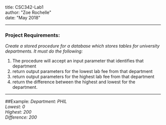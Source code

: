 title: CSC342-Lab1  
author: "Zoe Rochelle"  
date: "May 2018"  

---

### Project Requirements:
*Create a stored procedure for a database which stores tables for university departments. It must do the following:*
1. The procedure will accept an input parameter that identifies that department
2. return output parameters for the lowest lab fee from that department
3. return output parameters for the highest lab fee from that department
4. return the difference between the highest and lowest for the department.

---

##Example:
*Department: PHIL*  
*Lowest: 0*  
*Highest: 200*  
*Difference: 200*  
